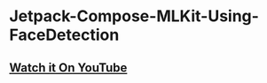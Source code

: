 # Jetpack-Compose-MLKit-Using-FaceDetection

## [Watch it On YouTube](https://youtu.be/zBUkX0BDfHc)
